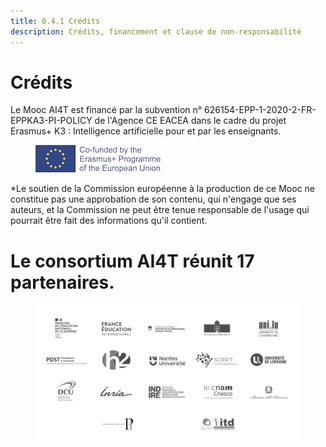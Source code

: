 ```yaml
---
title: 0.4.1 Crédits
description: Crédits, financement et clause de non-responsabilité
---
```


# Crédits
Le Mooc AI4T est financé par la subvention n° 626154-EPP-1-2020-2-FR-EPPKA3-PI-POLICY de l'Agence CE EACEA dans le cadre du projet Erasmus+ K3 : Intelligence artificielle pour et par les enseignants.

<figure>
  <img src="images/LogoCoFoundedErasmusProgramEU.png" alt="Logo Co-founded by Erasmus and EU"/>
</figure>

*Le soutien de la Commission européenne à la production de ce Mooc ne constitue pas une approbation de son contenu, qui n'engage que ses auteurs, et la Commission ne peut être tenue responsable de l'usage qui pourrait être fait des informations qu'il contient.

# Le consortium AI4T réunit 17 partenaires.

<a href="https://www.ai4t.eu/partners/" target="_blank">
<figure>
  <img src="images/Partners.png" alt= "Logos of the 17 partners of AI4T" />
</figure></a>  
